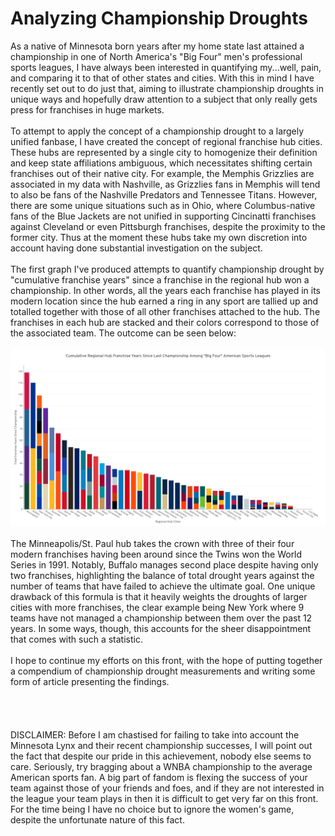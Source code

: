# Analyzing Championship Droughts
As a native of Minnesota born years after my home state last attained a championship in one of North America's "Big Four" men's professional sports leagues, I have always been interested in quantifying my...well, pain, and comparing it to that of other states and cities. With this in mind I have recently set out to do just that, aiming to illustrate championship droughts in unique ways and hopefully draw attention to a subject that only really gets press for franchises in huge markets.\
\
To attempt to apply the concept of a championship drought to a largely unified fanbase, I have created the concept of regional franchise hub cities. These hubs are represented by a single city to homogenize their definition and keep state affiliations ambiguous, which necessitates shifting certain franchises out of their native city. For example, the Memphis Grizzlies are associated in my data with Nashville, as Grizzlies fans in Memphis will tend to also be fans of the Nashville Predators and Tennessee Titans. However, there are some unique situations such as in Ohio, where Columbus-native fans of the Blue Jackets are not unified in supporting Cincinatti franchises against Cleveland or even Pittsburgh franchises, despite the proximity to the former city. Thus at the moment these hubs take my own discretion into account having done substantial investigation on the subject.\
\
The first graph I've produced attempts to quantify championship drought by "cumulative franchise years" since a franchise in the regional hub won a championship. In other words, all the years each franchise has played in its modern location since the hub earned a ring in any sport are tallied up and totalled together with those of all other franchises attached to the hub. The franchises in each hub are stacked and their colors correspond to those of the associated team. The outcome can be seen below: \
\
![Graph Showing Cumulative Years Since Last Championship Among Regional Franchises](./Graphs/Cumulative%20Years%20Since%20Championship.png) \
\
The Minneapolis/St. Paul hub takes the crown with three of their four modern franchises having been around since the Twins won the World Series in 1991. Notably, Buffalo manages second place despite having only two franchises, highlighting the balance of total drought years against the number of teams that have failed to achieve the ultimate goal. One unique drawback of this formula is that it heavily weights the droughts of larger cities with more franchises, the clear example being New York where 9 teams have not managed a championship between them over the past 12 years. In some ways, though, this accounts for the sheer disappointment that comes with such a statistic. \
\
I hope to continue my efforts on this front, with the hope of putting together a compendium of championship drought measurements and writing some form of article presenting the findings.\
\
\
\
\
DISCLAIMER:  Before I am chastised for failing to take into account the Minnesota Lynx and their recent championship successes, I will point out the fact that despite our pride in this achievement, nobody else seems to care. Seriously, try bragging about a WNBA championship to the average American sports fan. A big part of fandom is flexing the success of your team against those of your friends and foes, and if they are not interested in the league your team plays in then it is difficult to get very far on this front. For the time being I have no choice but to ignore the women's game, despite the unfortunate nature of this fact.
